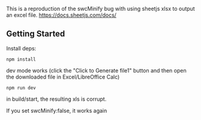 This is a reproduction of the swcMinify bug with using sheetjs xlsx to output an excel file.
https://docs.sheetjs.com/docs/

## Getting Started

Install deps:
```
npm install
```

dev mode works (click the "Click to Generate file1" button and then open the downloaded file in Excel/LibreOffice Calc)
```
npm run dev
```

in build/start, the resulting xls is corrupt. 

If you set swcMinify:false, it works again